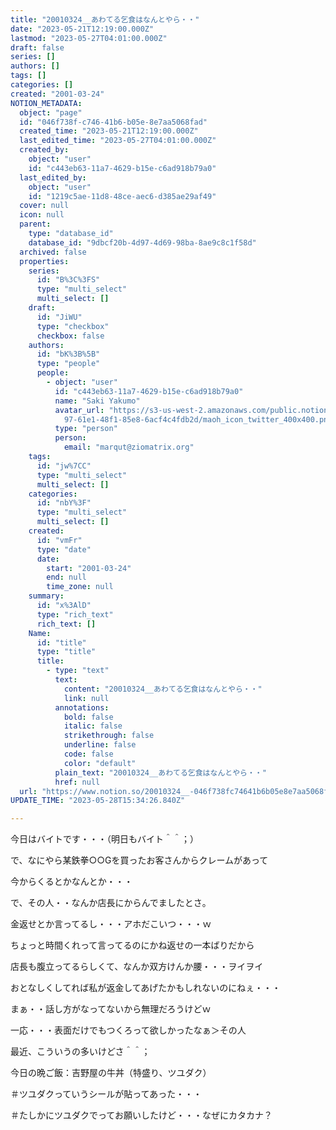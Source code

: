 ```yaml
---
title: "20010324__あわてる乞食はなんとやら・・"
date: "2023-05-21T12:19:00.000Z"
lastmod: "2023-05-27T04:01:00.000Z"
draft: false
series: []
authors: []
tags: []
categories: []
created: "2001-03-24"
NOTION_METADATA:
  object: "page"
  id: "046f738f-c746-41b6-b05e-8e7aa5068fad"
  created_time: "2023-05-21T12:19:00.000Z"
  last_edited_time: "2023-05-27T04:01:00.000Z"
  created_by:
    object: "user"
    id: "c443eb63-11a7-4629-b15e-c6ad918b79a0"
  last_edited_by:
    object: "user"
    id: "1219c5ae-11d8-48ce-aec6-d385ae29af49"
  cover: null
  icon: null
  parent:
    type: "database_id"
    database_id: "9dbcf20b-4d97-4d69-98ba-8ae9c8c1f58d"
  archived: false
  properties:
    series:
      id: "B%3C%3FS"
      type: "multi_select"
      multi_select: []
    draft:
      id: "JiWU"
      type: "checkbox"
      checkbox: false
    authors:
      id: "bK%3B%5B"
      type: "people"
      people:
        - object: "user"
          id: "c443eb63-11a7-4629-b15e-c6ad918b79a0"
          name: "Saki Yakumo"
          avatar_url: "https://s3-us-west-2.amazonaws.com/public.notion-static.com/3ad1c4\
            97-61e1-48f1-85e8-6acf4c4fdb2d/maoh_icon_twitter_400x400.png"
          type: "person"
          person:
            email: "marqut@ziomatrix.org"
    tags:
      id: "jw%7CC"
      type: "multi_select"
      multi_select: []
    categories:
      id: "nbY%3F"
      type: "multi_select"
      multi_select: []
    created:
      id: "vmFr"
      type: "date"
      date:
        start: "2001-03-24"
        end: null
        time_zone: null
    summary:
      id: "x%3AlD"
      type: "rich_text"
      rich_text: []
    Name:
      id: "title"
      type: "title"
      title:
        - type: "text"
          text:
            content: "20010324__あわてる乞食はなんとやら・・"
            link: null
          annotations:
            bold: false
            italic: false
            strikethrough: false
            underline: false
            code: false
            color: "default"
          plain_text: "20010324__あわてる乞食はなんとやら・・"
          href: null
  url: "https://www.notion.so/20010324__-046f738fc74641b6b05e8e7aa5068fad"
UPDATE_TIME: "2023-05-28T15:34:26.840Z"

---
```

<link rel="stylesheet" href="https://cdn.jsdelivr.net/npm/katex@0.16.2/dist/katex.min.css" integrity="sha384-bYdxxUwYipFNohQlHt0bjN/LCpueqWz13HufFEV1SUatKs1cm4L6fFgCi1jT643X" crossorigin="anonymous">


今日はバイトです・・・（明日もバイト＾＾；）


で、なにやら某鉄拳○○Gを買ったお客さんからクレームがあって


今からくるとかなんとか・・・


で、その人・・なんか店長にからんでましたとさ。


金返せとか言ってるし・・・アホだこいつ・・・ｗ


ちょっと時間くれって言ってるのにかね返せの一本ばりだから


店長も腹立ってるらしくて、なんか双方けんか腰・・・ヲイヲイ


おとなしくしてれば私が返金してあげたかもしれないのにねぇ・・・


まぁ・・話し方がなってないから無理だろうけどｗ


一応・・・表面だけでもつくろって欲しかったなぁ＞その人


最近、こういうの多いけどさ＾＾；


今日の晩ご飯：吉野屋の牛丼（特盛り、ツユダク）


＃ツユダクっていうシールが貼ってあった・・・


＃たしかにツユダクでってお願いしたけど・・・なぜにカタカナ？

